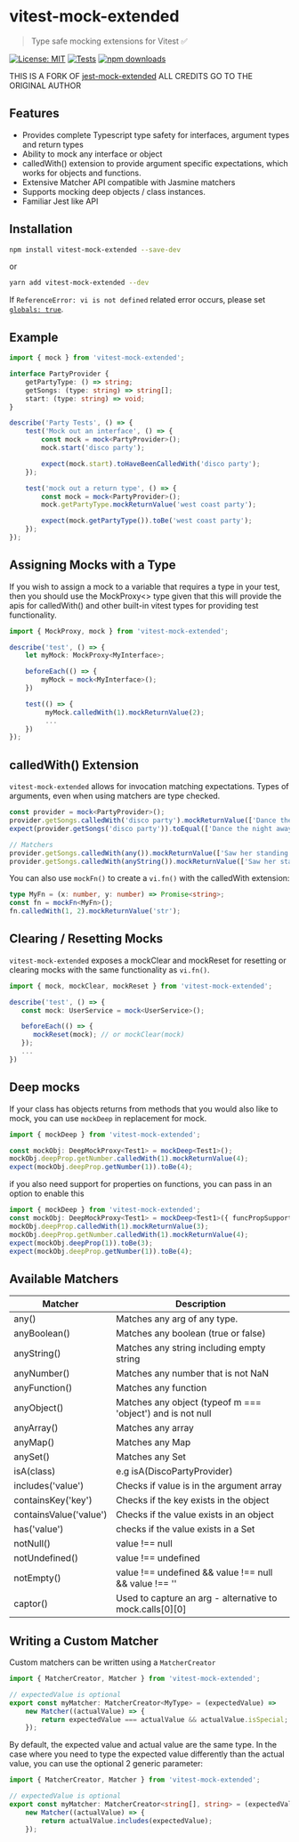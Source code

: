 # vitest-mock-extended

> Type safe mocking extensions for Vitest ✅

[![License: MIT](https://img.shields.io/badge/License-MIT-yellow.svg)](https://opensource.org/licenses/MIT)
[![Tests](https://github.com/eratio08/vitest-mock-extended/actions/workflows/run-unit-tests.yml/badge.svg)](https://github.com/eratio08/vitest-mock-extended/actions/workflows/run-unit-tests.yml)
[![npm downloads](https://badgen.net/npm/dw/vitest-mock-extended)](https://www.npmjs.com/package/vitest-mock-extended)

THIS IS A FORK OF [jest-mock-extended](https://github.com/marchaos/jest-mock-extended) ALL CREDITS GO TO THE ORIGINAL AUTHOR

## Features

-   Provides complete Typescript type safety for interfaces, argument types and return types
-   Ability to mock any interface or object
-   calledWith() extension to provide argument specific expectations, which works for objects and functions.
-   Extensive Matcher API compatible with Jasmine matchers
-   Supports mocking deep objects / class instances.
-   Familiar Jest like API

## Installation

```bash
npm install vitest-mock-extended --save-dev
```

or

```bash
yarn add vitest-mock-extended --dev
```

If `ReferenceError: vi is not defined` related error occurs, please set [`globals: true`](https://vitest.dev/config/#globals).

## Example

```ts
import { mock } from 'vitest-mock-extended';

interface PartyProvider {
    getPartyType: () => string;
    getSongs: (type: string) => string[];
    start: (type: string) => void;
}

describe('Party Tests', () => {
    test('Mock out an interface', () => {
        const mock = mock<PartyProvider>();
        mock.start('disco party');

        expect(mock.start).toHaveBeenCalledWith('disco party');
    });

    test('mock out a return type', () => {
        const mock = mock<PartyProvider>();
        mock.getPartyType.mockReturnValue('west coast party');

        expect(mock.getPartyType()).toBe('west coast party');
    });
});
```

## Assigning Mocks with a Type

If you wish to assign a mock to a variable that requires a type in your test, then you should use the MockProxy<> type
given that this will provide the apis for calledWith() and other built-in vitest types for providing test functionality.

```ts
import { MockProxy, mock } from 'vitest-mock-extended';

describe('test', () => {
    let myMock: MockProxy<MyInterface>;

    beforeEach(() => {
        myMock = mock<MyInterface>();
    })

    test(() => {
         myMock.calledWith(1).mockReturnValue(2);
         ...
    })
});

```

## calledWith() Extension

`vitest-mock-extended` allows for invocation matching expectations. Types of arguments, even when using matchers are type checked.

```ts
const provider = mock<PartyProvider>();
provider.getSongs.calledWith('disco party').mockReturnValue(['Dance the night away', 'Stayin Alive']);
expect(provider.getSongs('disco party')).toEqual(['Dance the night away', 'Stayin Alive']);

// Matchers
provider.getSongs.calledWith(any()).mockReturnValue(['Saw her standing there']);
provider.getSongs.calledWith(anyString()).mockReturnValue(['Saw her standing there']);
```

You can also use `mockFn()` to create a `vi.fn()` with the calledWith extension:

```ts
type MyFn = (x: number, y: number) => Promise<string>;
const fn = mockFn<MyFn>();
fn.calledWith(1, 2).mockReturnValue('str');
```

## Clearing / Resetting Mocks

`vitest-mock-extended` exposes a mockClear and mockReset for resetting or clearing mocks with the same
functionality as `vi.fn()`.

```ts
import { mock, mockClear, mockReset } from 'vitest-mock-extended';

describe('test', () => {
   const mock: UserService = mock<UserService>();

   beforeEach(() => {
      mockReset(mock); // or mockClear(mock)
   });
   ...
})
```

## Deep mocks

If your class has objects returns from methods that you would also like to mock, you can use `mockDeep` in
replacement for mock.

```ts
import { mockDeep } from 'vitest-mock-extended';

const mockObj: DeepMockProxy<Test1> = mockDeep<Test1>();
mockObj.deepProp.getNumber.calledWith(1).mockReturnValue(4);
expect(mockObj.deepProp.getNumber(1)).toBe(4);
```

if you also need support for properties on functions, you can pass in an option to enable this

```ts
import { mockDeep } from 'vitest-mock-extended';
const mockObj: DeepMockProxy<Test1> = mockDeep<Test1>({ funcPropSupport: true });
mockObj.deepProp.calledWith(1).mockReturnValue(3);
mockObj.deepProp.getNumber.calledWith(1).mockReturnValue(4);
expect(mockObj.deepProp(1)).toBe(3);
expect(mockObj.deepProp.getNumber(1)).toBe(4);
```

## Available Matchers

| Matcher                | Description                                                |
| ---------------------- | ---------------------------------------------------------- |
| any()                  | Matches any arg of any type.                               |
| anyBoolean()           | Matches any boolean (true or false)                        |
| anyString()            | Matches any string including empty string                  |
| anyNumber()            | Matches any number that is not NaN                         |
| anyFunction()          | Matches any function                                       |
| anyObject()            | Matches any object (typeof m === 'object') and is not null |
| anyArray()             | Matches any array                                          |
| anyMap()               | Matches any Map                                            |
| anySet()               | Matches any Set                                            |
| isA(class)             | e.g isA(DiscoPartyProvider)                                |
| includes('value')      | Checks if value is in the argument array                   |
| containsKey('key')     | Checks if the key exists in the object                     |
| containsValue('value') | Checks if the value exists in an object                    |
| has('value')           | checks if the value exists in a Set                        |
| notNull()              | value !== null                                             |
| notUndefined()         | value !== undefined                                        |
| notEmpty()             | value !== undefined && value !== null && value !== ''      |
| captor()               | Used to capture an arg - alternative to mock.calls[0][0]   |

## Writing a Custom Matcher

Custom matchers can be written using a `MatcherCreator`

```ts
import { MatcherCreator, Matcher } from 'vitest-mock-extended';

// expectedValue is optional
export const myMatcher: MatcherCreator<MyType> = (expectedValue) =>
    new Matcher((actualValue) => {
        return expectedValue === actualValue && actualValue.isSpecial;
    });
```

By default, the expected value and actual value are the same type. In the case where you need to type the expected value
differently than the actual value, you can use the optional 2 generic parameter:

```ts
import { MatcherCreator, Matcher } from 'vitest-mock-extended';

// expectedValue is optional
export const myMatcher: MatcherCreator<string[], string> = (expectedValue) =>
    new Matcher((actualValue) => {
        return actualValue.includes(expectedValue);
    });
```
